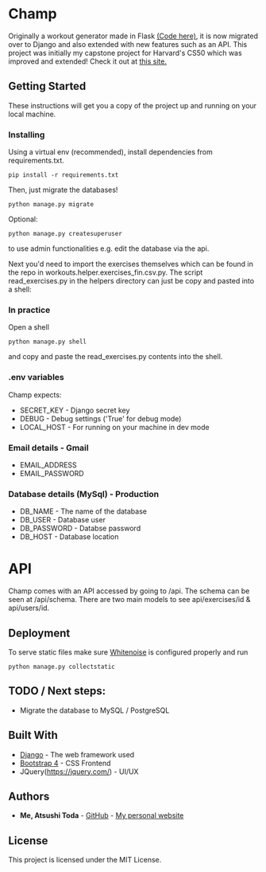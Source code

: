 # Champ

Originally a workout generator made in Flask [(Code here)](https://github.com/broadsinatlanta/champ), it is now migrated over to Django and also extended with new features such as an API.
This project was initially my capstone project for Harvard's CS50 which was improved and extended! Check it out at [this site.](http://champ.atsushi.dev)

## Getting Started

These instructions will get you a copy of the project up and running on your local machine.

### Installing

Using a virtual env (recommended), install dependencies from requirements.txt.

```
pip install -r requirements.txt
```
Then, just migrate the databases!
```
python manage.py migrate
```
Optional:
```
python manage.py createsuperuser
```

to use admin functionalities e.g. edit the database via the api.

Next you'd need to import the exercises themselves which can be found in the repo in workouts.helper.exercises_fin.csv.py.
The script read_exercises.py in the helpers directory can just be copy and pasted into a shell:

### In practice
Open a shell
```
python manage.py shell
```
and copy and paste the read_exercises.py contents into the shell.

### .env variables
Champ expects:
* SECRET_KEY - Django secret key
* DEBUG - Debug settings ('True' for debug mode)
* LOCAL_HOST - For running on your machine in dev mode

### Email details - Gmail
* EMAIL_ADDRESS
* EMAIL_PASSWORD

### Database details (MySql) - Production
* DB_NAME - The name of the database
* DB_USER - Database user
* DB_PASSWORD - Databse password
* DB_HOST - Database location

# API
Champ comes with an API accessed by going to /api.
The schema can be seen at /api/schema.
There are two main models to see api/exercises/id & api/users/id.

## Deployment

To serve static files make sure [Whitenoise](http://whitenoise.evans.io/en/stable/django.html) is configured properly and run
```
python manage.py collectstatic
```

## TODO / Next steps:
* Migrate the database to MySQL / PostgreSQL

## Built With

* [Django](https://docs.djangoproject.com/en/2.2/) - The web framework used
* [Bootstrap 4](https://v4-alpha.getbootstrap.com/) - CSS Frontend
* JQuery(https://jquery.com/) - UI/UX


## Authors

* **Me, Atsushi Toda** - [GitHub](https://github.com/todaatsushi) - [My personal website](https://www.atsushi.dev)

## License

This project is licensed under the MIT License.
